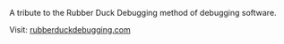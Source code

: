 A tribute to the Rubber Duck Debugging method of debugging software.

Visit: [rubberduckdebugging.com](httpd://rubberduckdebugging.com)
